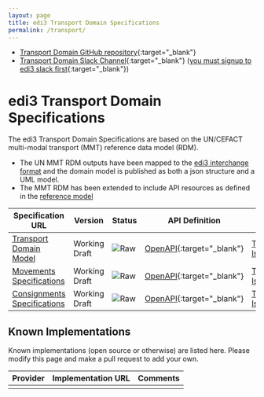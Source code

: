 ```yaml
---
layout: page
title: edi3 Transport Domain Specifications
permalink: /transport/
---
```


* [Transport Domain GitHub repository](https://github.com/edi3/edi3-transport){:target="_blank"}
* [Transport Domain Slack Channel](https://edi3.slack.com/messages/spec-transport/){:target="_blank"} ([you must signup to edi3 slack first](https://join.slack.com/t/edi3/shared_invite/enQtNTY5OTkzMjQ0NjcyLTAxZGVlMzJmNWQ5MDBjOTRmMWViNGU0MzdhY2VkOWIwZWY3ODMxOWE4YTJmZjdiNTBkYzczZDk5Y2ViOWJlNzQ){:target="_blank"})

# edi3 Transport Domain Specifications

The edi3 Transport Domain Specifications are based on the UN/CEFACT multi-modal transport (MMT) reference data model (RDM). 

* The UN MMT RDM outputs have been mapped to the [edi3 interchange format](https://edi3.org/model-interchange/) and the domain model is published as both a json structure and a UML model.
* The MMT RDM has been extended to include API resources as defined in the [reference model](https://edi3.org/semantic-specs/) 


| Specification URL | Version | Status | API Definition | Issues List |
| ----------------- | ------  | ------ | -------------- | ----------- |
| [Transport Domain Model](//edi3.org/specs/edi3-transport/develop/) | Working Draft | ![Raw](//rfc.unprotocols.org/spec:2/COSS/raw.svg) | [OpenAPI](//edi3.org/specs/edi3-transport/develop/swagger){:target="_blank"} |  [Transport Domain Issues](https://github.com/edi3/edi3-transport/issues){:target="_blank"}  |
| [Movements Specifications](//edi3.org/specs/edi3-transport/develop/edi3-movements) | Working Draft | ![Raw](//rfc.unprotocols.org/spec:2/COSS/raw.svg) | [OpenAPI](//edi3.org/specs/edi3-transport/develop/edi3-movements/Movements-baseline){:target="_blank"} |  [Transport Domain Issues](https://github.com/edi3/edi3-transport/issues){:target="_blank"}  |
| [Consignments Specifications](//edi3.org/specs/edi3-transport/develop/edi3-consignments) | Working Draft | ![Raw](//rfc.unprotocols.org/spec:2/COSS/raw.svg) | [OpenAPI](//edi3.org/specs/edi3-transport/develop/swagger){:target="_blank"} |  [Transport Domain Issues](https://github.com/edi3/edi3-transport/issues){:target="_blank"}  |

## Known Implementations

Known implementations (open source or otherwise) are listed here.  Please modify this page and make a pull request to add your own.

|Provider|Implementation URL|Comments|
|--------|------------------|--------|
|  |  |  |

